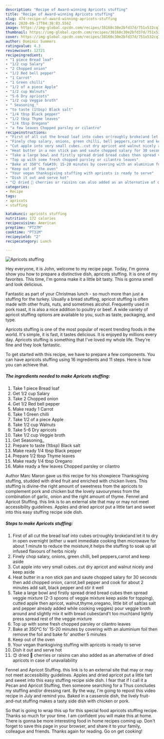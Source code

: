 ```yaml
---
description: "Recipe of Award-winning Apricots stuffing"
title: "Recipe of Award-winning Apricots stuffing"
slug: 474-recipe-of-award-winning-apricots-stuffing
date: 2020-09-17T04:38:03.556Z
image: https://img-global.cpcdn.com/recipes/38160c30e2bfd37d/751x532cq70/apricots-stuffing-recipe-main-photo.jpg
thumbnail: https://img-global.cpcdn.com/recipes/38160c30e2bfd37d/751x532cq70/apricots-stuffing-recipe-main-photo.jpg
cover: https://img-global.cpcdn.com/recipes/38160c30e2bfd37d/751x532cq70/apricots-stuffing-recipe-main-photo.jpg
author: Dominic Summers
ratingvalue: 4.3
reviewcount: 12721
recipeingredient:
- "1 piece Bread loaf"
- "1/2 cup Salary"
- "2 Chopped onion"
- "1/2 Red bell pepper"
- "1 Carrot"
- "1 Green chilli"
- "1/2 of a piece Apple"
- "1/2 cup Walnuts"
- "5-6 Dry apricots"
- "1/2 cup Veggie broth"
- " Seasoning_"
- "to taste (1tbsp) Black salt"
- "1/4 tbsp Black pepper"
- "1/2 tbsp Thyme leaves"
- "1/4 tbsp Oregano"
- "a few leaves Chopped parsley or cilantro"
recipeinstructions:
- "First of all cut the bread loaf into cubes or(roughly broke)and let it to dry in open overnight (either u want immediate cooking then microwave for about 1 minute to reduce the moisture,it helps the stuffing to soak up all infused flavours of herbs nicely"
- "Finely chop salary, onions, green chilli, bell peppers,carrot and keep aside"
- "Cut apple into very small cubes..cut dry apricot and walnut nicely and keep aside"
- "Heat butter in a non stick pan and saute chopped salary for 30 seconds then add chopped onion, carrot,bell pepper and cook for about 2 minutes add salt, black pepper and stir it well"
- "Take a large bowl and firstly spread dried bread cubes then spread veggie mixture (2-3 spoons of veggie mixture keep aside for topping), cutted apple then apricot, walnut,thyme,oregano, little bit of salt(as salt and pepper already added while cooking veggies) pour veggie broth around and slightly mix it with bread cubes(and&#39;t too much)and lightly press spread rest of the veggie mixture"
- "Top up with some fresh chopped parsley or cilantro leaves"
- "Bake at 350°C fo&#39; 15-20 minutes by covering with an aluminium foil then remove the foil and bake fo&#39; another 5 minutes"
- "Keep out of the oven"
- "Your vegan thanksgiving stuffing with apricots is ready to serve"
- "Dish it out and serve hot"
- "😊 dried 🍒 cherries or raisins can also added as an alternative of dried apricots in case of unavailability"
categories:
- Recipe
tags:
- apricots
- stuffing

katakunci: apricots stuffing 
nutrition: 172 calories
recipecuisine: American
preptime: "PT27M"
cooktime: "PT31M"
recipeyield: "2"
recipecategory: Lunch

---
```



![Apricots stuffing](https://img-global.cpcdn.com/recipes/38160c30e2bfd37d/751x532cq70/apricots-stuffing-recipe-main-photo.jpg)

Hey everyone, it is John, welcome to my recipe page. Today, I'm gonna show you how to prepare a distinctive dish, apricots stuffing. It is one of my favorites. This time, I'm gonna make it a little bit tasty. This is gonna smell and look delicious.

Fantastic as part of your Christmas lunch - so much more than just a stuffing for the turkey. Usually a bread stuffing, apricot stuffing is often made with other fruits, nuts, and sometimes alcohol. Frequently used in pork roast, it is also a nice addition to poultry or beef. A wide variety of apricot stuffing options are available to you, such as taste, packaging, and type.

Apricots stuffing is one of the most popular of recent trending foods in the world. It's simple, it is fast, it tastes delicious. It is enjoyed by millions every day. Apricots stuffing is something that I've loved my whole life. They're fine and they look fantastic.


To get started with this recipe, we have to prepare a few components. You can have apricots stuffing using 16 ingredients and 11 steps. Here is how you can achieve that.

<!--inarticleads1-->

##### The ingredients needed to make Apricots stuffing:

1. Take 1 piece Bread loaf
1. Get 1/2 cup Salary
1. Take 2 Chopped onion
1. Get 1/2 Red bell pepper
1. Make ready 1 Carrot
1. Take 1 Green chilli
1. Take 1/2 of a piece Apple
1. Take 1/2 cup Walnuts
1. Take 5-6 Dry apricots
1. Take 1/2 cup Veggie broth
1. Get  Seasoning_
1. Prepare to taste (1tbsp) Black salt
1. Make ready 1/4 tbsp Black pepper
1. Prepare 1/2 tbsp Thyme leaves
1. Make ready 1/4 tbsp Oregano
1. Make ready a few leaves Chopped parsley or cilantro


Author Marc Maron gave us this recipe for his showpiece Thanksgiving stuffing, studded with dried fruit and enriched with chicken livers. This stuffing is divine-the right amount of sweetness from the apricots to complement pork and chicken but the lovely savouryness from the combination of garlic, onion and the right amount of thyme. Fennel and Apricot Stuffing. this link is to an external site that may or may not meet accessibility guidelines. Apples and dried apricot put a little tart and sweet into this easy stuffing recipe side dish. 

<!--inarticleads2-->

##### Steps to make Apricots stuffing:

1. First of all cut the bread loaf into cubes or(roughly broke)and let it to dry in open overnight (either u want immediate cooking then microwave for about 1 minute to reduce the moisture,it helps the stuffing to soak up all infused flavours of herbs nicely
1. Finely chop salary, onions, green chilli, bell peppers,carrot and keep aside
1. Cut apple into very small cubes..cut dry apricot and walnut nicely and keep aside
1. Heat butter in a non stick pan and saute chopped salary for 30 seconds then add chopped onion, carrot,bell pepper and cook for about 2 minutes add salt, black pepper and stir it well
1. Take a large bowl and firstly spread dried bread cubes then spread veggie mixture (2-3 spoons of veggie mixture keep aside for topping), cutted apple then apricot, walnut,thyme,oregano, little bit of salt(as salt and pepper already added while cooking veggies) pour veggie broth around and slightly mix it with bread cubes(and&#39;t too much)and lightly press spread rest of the veggie mixture
1. Top up with some fresh chopped parsley or cilantro leaves
1. Bake at 350°C fo&#39; 15-20 minutes by covering with an aluminium foil then remove the foil and bake fo&#39; another 5 minutes
1. Keep out of the oven
1. Your vegan thanksgiving stuffing with apricots is ready to serve
1. Dish it out and serve hot
1. 😊 dried 🍒 cherries or raisins can also added as an alternative of dried apricots in case of unavailability


Fennel and Apricot Stuffing. this link is to an external site that may or may not meet accessibility guidelines. Apples and dried apricot put a little tart and sweet into this easy stuffing recipe side dish. I fear that if I call it a Pecan and Apricot Stuffing, then someone searching for a Thus concludes my stuffing and/or dressing rant. By the way, I&#39;m going to repost this video recipe in July and remind you. Baked in a casserole dish, the lively fruit-and-nut stuffing makes a tasty side dish with chicken or pork. 

So that is going to wrap this up for this special food apricots stuffing recipe. Thanks so much for your time. I am confident you will make this at home. There is gonna be more interesting food in home recipes coming up. Don't forget to save this page in your browser, and share it to your family, colleague and friends. Thanks again for reading. Go on get cooking!
